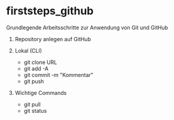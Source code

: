 # firststeps_github
Grundlegende Arbeitsschritte zur Anwendung von Git und GitHub

1. Repository anlegen auf GitHub
2. Lokal (CLI)
	+ git clone URL
	+ git add -A
	+ git commit -m "Kommentar"
	+ git push

3. Wichtige Commands
	+ git pull
	+ git status
	
 
